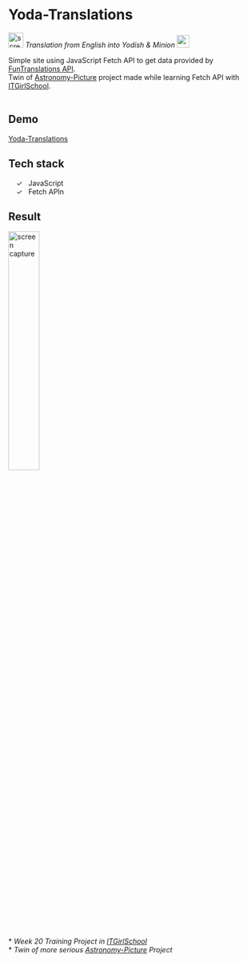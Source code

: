 # Yoda-Translations
<img width="30px" alt="screen capture" src="../main/assets/img/baby-yoda.gif"> _Translation from English into Yodish & Minion_ <img width="25px" alt="screen capture" src="../main/assets/img/ugh_minion.png">

Simple site using JavaScript Fetch API to get data provided by [FunTranslations API]. <br>Twin of [Astronomy-Picture] project made while learning Fetch API with [ITGirlSchool].
<br><br>

## Demo
[Yoda-Translations]

## Tech stack

&nbsp;&nbsp;&nbsp;&nbsp;&check;&nbsp;&nbsp; JavaScript<br>
&nbsp;&nbsp;&nbsp;&nbsp;&check;&nbsp;&nbsp; Fetch APIn<br>

## Result
<img width="35%" alt="screen capture" src="../main/assets/img/captureweb.jpeg">


<br><br> 
\* _Week 20 Training Project in [ITGirlSchool]_ 
<br>
\* _Twin of more serious [Astronomy-Picture] Project_ 
  

   [ITGirlSchool]: <https://itgirlschool.com/en>
   [Yoda-Translations]: <https://alenagm.github.io/Yoda-Translations/>
   [Astronomy-Picture]: <https://github.com/AlenaGM/Astronomy-Picture>
   [FunTranslations API]:<https://api.funtranslations.com/>
